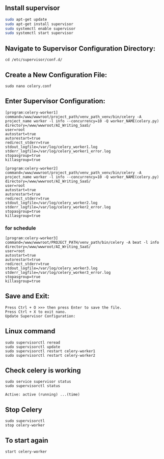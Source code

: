## Install supervisor
```bash
sudo apt-get update
sudo apt-get install supervisor
sudo systemctl enable supervisor
sudo systemctl start supervisor
```

## Navigate to Supervisor Configuration Directory:
```
cd /etc/supervisor/conf.d/
```
## Create a New Configuration File:
``
sudo nano celery.conf
``
## Enter Supervisor Configuration:
```
[program:celery-worker1]
command=/www/wwwroot/project_path/venv_path_venv/bin/celery -A project_name worker -l info --concurrency=10 -Q worker_NAME(celery.py)
directory=/www/wwwroot/AI_Writing_SaaS/
user=root
autostart=true
autorestart=true
redirect_stderr=true
stdout_logfile=/var/log/celery_worker1.log
stderr_logfile=/var/log/celery_worker1_error.log
stopasgroup=true
killasgroup=true

[program:celery-worker2]
command=/www/wwwroot/project_path/venv_path_venv/bin/celery -A project_name worker -l info --concurrency=10 -Q worker_NAME(celery.py)
directory=/www/wwwroot/AI_Writing_SaaS/
user=root
autostart=true
autorestart=true
redirect_stderr=true
stdout_logfile=/var/log/celery_worker2.log
stderr_logfile=/var/log/celery_worker2_error.log
stopasgroup=true
killasgroup=true
```
### for schedule
```
[program:celery-worker3]
command=/www/wwwroot/PROJECT_PATH/venv_path/bin/celery -A beat -l info
directory=/www/wwwroot/AI_Writing_SaaS/
user=root
autostart=true
autorestart=true
redirect_stderr=true
stdout_logfile=/var/log/celery_worker3.log
stderr_logfile=/var/log/celery_worker3_error.log
stopasgroup=true
killasgroup=true
```
## Save and Exit:
```
Press Ctrl + O >>> then press Enter to save the file.
Press Ctrl + X to exit nano.
Update Supervisor Configuration:
```
## Linux command
```
sudo supervisorctl reread
sudo supervisorctl update
sudo supervisorctl restart celery-worker1
sudo supervisorctl restart celery-worker2
```
## Check celery is working
```
sudo service supervisor status
sudo supervisorctl status
```
```
Active: active (running) ...(time)
```
## Stop Celery
```
sudo supervisorctl
stop celery-worker
```
## To start again
```
start celery-worker
```

